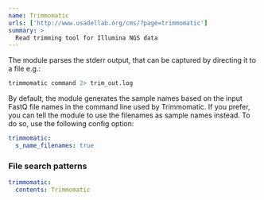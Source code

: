 ```yaml
---
name: Trimmomatic
urls: ['http://www.usadellab.org/cms/?page=trimmomatic']
summary: >
  Read trimming tool for Illumina NGS data
---
```


The module parses the stderr output, that can be captured by directing it to a file e.g.:

```sh
trimmomatic command 2> trim_out.log
```

By default, the module generates the sample names based on the input FastQ file names in
the command line used by Trimmomatic. If you prefer, you can tell the module to use
the filenames as sample names instead. To do so, use the following config option:

```yaml
trimmomatic:
  s_name_filenames: true
```

### File search patterns

```yaml
trimmomatic:
  contents: Trimmomatic
```